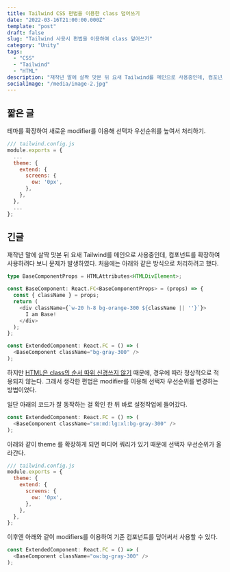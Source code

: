 ```yaml
---
title: Tailwind CSS 편법을 이용한 class 덮어쓰기
date: "2022-03-16T21:00:00.000Z"
template: "post"
draft: false
slug: "Tailwind 사용시 편법을 이용하여 class 덮어쓰기"
category: "Unity"
tags:
  - "CSS"
  - "Tailwind"
  - "HTML"
description: "재작년 말에 살짝 맛본 뒤 요새 Tailwind를 메인으로 사용중인데, 컴포넌트를 확장하여 사용하려다 보니 문제가 발생하였다. 처음에는 아래와 같은 방식으로 처리하려고 했다."
socialImage: "/media/image-2.jpg"
---
```


## 짧은 글
테마를 확장하여 새로운 modifier를 이용해 선택자 우선순위를 높여서 처리하기.
```JavaScript
/// tailwind.config.js
module.exports = {
  ...
  theme: {
    extend: {
      screens: {
        ow: '0px',
      },
    },
  },
  ...
};
```


## 긴글
재작년 말에 살짝 맛본 뒤 요새 Tailwind를 메인으로 사용중인데, 컴포넌트를 확장하여 사용하려다 보니 문제가 발생하였다.
처음에는 아래와 같은 방식으로 처리하려고 했다.
```Typescript
type BaseComponentProps = HTMLAttributes<HTMLDivElement>;

const BaseComponent: React.FC<BaseComponentProps> = (props) => {
  const { className } = props;
  return (
    <div className={`w-20 h-8 bg-orange-300 ${className || ''}`}>
      I am Base!
    </div>
  );
};

const ExtendedComponent: React.FC = () => (
  <BaseComponent className="bg-gray-300" />
);
```
하지만 [HTML은 class의 순서 따위 신경쓰지 않기](https://css-tricks.com/the-order-of-css-classes-in-html-doesnt-matter/) 때문에, 
경우에 따라 정상적으로 적용되지 않는다. 그래서 생각한 편법은 modifier를 이용해 선택자 우선순위를 변경하는 방법이었다.

일단 아래의 코드가 잘 동작하는 걸 확인 한 뒤 바로 설정작업에 들어갔다.
```Typescript
const ExtendedComponent: React.FC = () => (
  <BaseComponent className="sm:md:lg:xl:bg-gray-300" />
);
```


아래와 같이 theme 를 확장하게 되면 미디어 쿼리가 있기 때문에 선택자 우선순위가 올라간다. 
```JavaScript
/// tailwind.config.js
module.exports = {
  theme: {
    extend: {
      screens: {
        ow: '0px',
      },
    },
  },
};
```

이후엔 아래와 같이 modifiers를 이용하여 기존 컴포넌트를 덮어써서 사용할 수 있다.

```Typescript
const ExtendedComponent: React.FC = () => (
  <BaseComponent className="ow:bg-gray-300" />
);
```